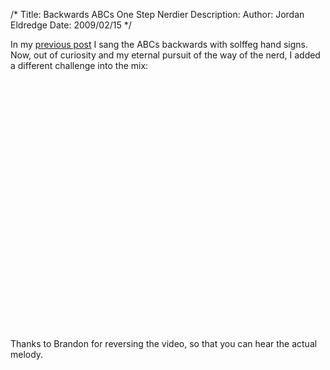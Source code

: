 /*
Title: Backwards ABCs One Step Nerdier
Description:
Author: Jordan Eldredge
Date: 2009/02/15
*/

In my <a href="http://blog.classicalcode.com/?p=334">previous post</a> I sang the ABCs backwards with solffeg hand signs. Now, out of curiosity and my eternal pursuit of the way of the nerd, I added a different challenge into the mix:

<object width="500" height="400"><param name="movie" value="http://www.youtube.com/v/EA-f_rx95WY&hl=en&fs=1"></param><param name="allowFullScreen" value="true"></param><param name="allowscriptaccess" value="always"></param><embed src="http://www.youtube.com/v/EA-f_rx95WY&hl=en&fs=1" type="application/x-shockwave-flash" allowscriptaccess="always" allowfullscreen="true" width="500" height="400"></embed></object>

Thanks to Brandon for reversing the video, so that you can hear the actual melody.